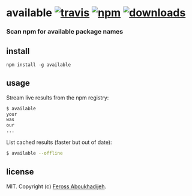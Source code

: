 # available [![travis][travis-image]][travis-url] [![npm][npm-image]][npm-url] [![downloads][downloads-image]][downloads-url]

[travis-image]: https://img.shields.io/travis/feross/available.svg?style=flat
[travis-url]: https://travis-ci.org/feross/available
[npm-image]: https://img.shields.io/npm/v/available.svg?style=flat
[npm-url]: https://npmjs.org/package/available
[downloads-image]: https://img.shields.io/npm/dm/available.svg?style=flat
[downloads-url]: https://npmjs.org/package/available

### Scan npm for available package names

## install

```
npm install -g available
```

## usage

Stream live results from the npm registry:

```bash
$ available
your
was
our
...
```

List cached results (faster but out of date):

```bash
$ available --offline
```

## license

MIT. Copyright (c) [Feross Aboukhadijeh](http://feross.org).
